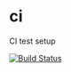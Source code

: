 # ci
CI test setup

[![Build Status](https://travis-ci.org/tobyj/ci.svg?branch=master)](https://travis-ci.org/tobyj/ci)
